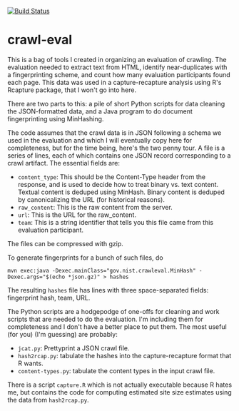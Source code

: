 [![Build Status](https://travis-ci.com/isoboroff/crawl-eval.svg?branch=master)](https://travis-ci.com/isoboroff/crawl-eval)
# crawl-eval

This is a bag of tools I created in organizing an evaluation of crawling. The evaluation needed to extract text from HTML, identify near-duplicates with a fingerprinting scheme, and count how many evaluation participants found each page. This data was used in a capture-recapture analysis using R's Rcapture package, that I won't go into here.

There are two parts to this: a pile of short Python scripts for data cleaning the JSON-formatted data, and a Java program to do document fingerprinting using MinHashing.

The code assumes that the crawl data is in JSON following a schema we used in the evaluation and which I will eventually copy here for completeness, but for the time being, here's the two penny tour. A file is a series of lines, each of which contains one JSON record corresponding to a crawl artifact. The essential fields are:

* `content_type`:  This should be the Content-Type header from the response, and is used to decide how to treat binary vs. text content.  Textual content is deduped using MinHash.  Binary content is deduped by canonicalizing the URL (for historical reasons).
* `raw_content`:  This is the raw content from the server.
* `url`:  This is the URL for the raw_content.
* `team`:  This is a string identifier that tells you this file came from this evaluation participant.

The files can be compressed with gzip.

To generate fingerprints for a bunch of such files, do

```
mvn exec:java -Dexec.mainClass="gov.nist.crawleval.MinHash" -Dexec.args="$(echo *json.gz)" > hashes
```

The resulting `hashes` file has lines with three space-separated fields: fingerprint hash, team, URL.

The Python scripts are a hodgepodge of one-offs for cleaning and work scripts that are needed to do the evaluation. I'm including them for completeness and I don't have a better place to put them.  The most useful (for you) (I'm guessing) are probably:

* `jcat.py`: Prettyprint a JSON crawl file.
* `hash2rcap.py`: tabulate the hashes into the capture-recapture format that R wants.
* `content-types.py`: tabulate the content types in the input crawl file.

There is a script `capture.R` which is not actually executable because R hates me, but contains the code for computing estimated site size estimates using the data from `hash2rcap.py`.

